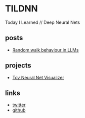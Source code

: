 # TILDNN

Today I Learned // Deep Neural Nets

## posts

- [Random walk behaviour in LLMs](articles/2024-12-22/A00002.md)

## projects

- [Toy Neural Net Visualizer](projects/neuralide.html)

## links
- [twitter](https://x.com/attentionmech)
- [github](https://github.com/attentionmech)
